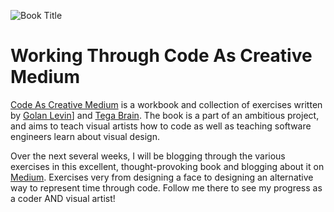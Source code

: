 ![Book Title](https://lh3.googleusercontent.com/proxy/whWmdXEvZ8s1J7bTNZ-BKgmc6M_9MiNgijU_WhVNWfUvrWbfNok7_g1-fgIsSh0zhe-SrOxWh-kR9p_G40S-uT5VATFUReA4Y6PlkhTdLtiGZKLxiHSpNRtvNbbDLFcvyzDOwKa_DfyOLuxcWDrIkc7krQXXTV_YISmmzgsBOnaNbreL1owjj1YityDBRQPbRtyRt3F2WzBSwF8vCY27eLSRurA_-6fhymZY)

# Working Through Code As Creative Medium

[Code As Creative Medium](https://www.amazon.com/Code-Creative-Medium-Handbook-Computational/dp/0262542048/ref=sr_1_1?crid=DVYAPBSLE31&dchild=1&keywords=golan+levin&qid=1620660304&sprefix=tokyo+dri%2Caps%2C231&sr=8-1) is a workbook and collection of exercises written by [Golan Levin](http://www.flong.com/)] and [Tega Brain](http://www.tegabrain.com/). The book is a part of an ambitious project, and aims to teach visual artists how to code as well as teaching software engineers learn about visual design.

Over the next several weeks, I will be blogging through the various exercises in this excellent, thought-provoking book and blogging about it on [Medium](https://marthaller-jr.medium.com/). Exercises very from designing a face to designing an alternative way to represent time through code. Follow me there to see my progress as a coder AND visual artist!
